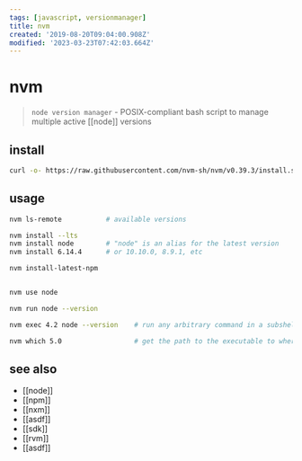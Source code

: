 ```yaml
---
tags: [javascript, versionmanager]
title: nvm
created: '2019-08-20T09:04:00.908Z'
modified: '2023-03-23T07:42:03.664Z'
---
```


# nvm

> `node version manager` - POSIX-compliant bash script to manage multiple active [[node]] versions 

## install

```sh
curl -o- https://raw.githubusercontent.com/nvm-sh/nvm/v0.39.3/install.sh | bash
```

## usage

```sh
nvm ls-remote           # available versions

nvm install --lts
nvm install node        # "node" is an alias for the latest version
nvm install 6.14.4      # or 10.10.0, 8.9.1, etc

nvm install-latest-npm


nvm use node

nvm run node --version

nvm exec 4.2 node --version    # run any arbitrary command in a subshell with the desired version of node

nvm which 5.0                  # get the path to the executable to where it was installed:
```

## see also

- [[node]]
- [[npm]]
- [[nxm]]
- [[asdf]]
- [[sdk]]
- [[rvm]]
- [[asdf]]

